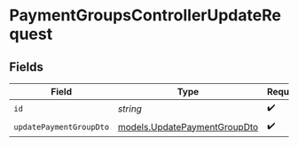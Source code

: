 # PaymentGroupsControllerUpdateRequest


## Fields

| Field                                                              | Type                                                               | Required                                                           | Description                                                        |
| ------------------------------------------------------------------ | ------------------------------------------------------------------ | ------------------------------------------------------------------ | ------------------------------------------------------------------ |
| `id`                                                               | *string*                                                           | :heavy_check_mark:                                                 | N/A                                                                |
| `updatePaymentGroupDto`                                            | [models.UpdatePaymentGroupDto](../models/updatepaymentgroupdto.md) | :heavy_check_mark:                                                 | N/A                                                                |